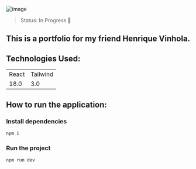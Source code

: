![image](https://github.com/)

> Status: In Progress 🔨

## This is a portfolio for my friend Henrique Vinhola.

## Technologies Used:

<table>
  <tr>
    <td>React</td>
    <td>Tailwind</td>
  </tr>
  <tr>
    <td>18.0</td>
    <td>3.0</td>
  </tr>
</table>

## How to run the application:

### Install dependencies

```
npm i
```

### Run the project

```
npm run dev
```
